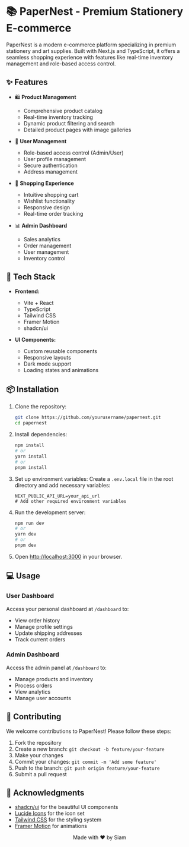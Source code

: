 # 📚 PaperNest - Premium Stationery E-commerce

PaperNest is a modern e-commerce platform specializing in premium stationery and art supplies. Built with Next.js and TypeScript, it offers a seamless shopping experience with features like real-time inventory management and role-based access control.

## ✨ Features

- 🛍️ **Product Management**
  - Comprehensive product catalog
  - Real-time inventory tracking
  - Dynamic product filtering and search
  - Detailed product pages with image galleries

- 👤 **User Management**
  - Role-based access control (Admin/User)
  - User profile management
  - Secure authentication
  - Address management

- 🛒 **Shopping Experience**
  - Intuitive shopping cart
  - Wishlist functionality
  - Responsive design
  - Real-time order tracking

- 📊 **Admin Dashboard**
  - Sales analytics
  - Order management
  - User management
  - Inventory control

## 🚀 Tech Stack

- **Frontend:**
  - Vite + React
  - TypeScript
  - Tailwind CSS
  - Framer Motion
  - shadcn/ui

- **UI Components:**
  - Custom reusable components
  - Responsive layouts
  - Dark mode support
  - Loading states and animations

## 📦 Installation

1. Clone the repository:
   ```bash
   git clone https://github.com/yourusername/papernest.git
   cd papernest
   ```

2. Install dependencies:
   ```bash
   npm install
   # or
   yarn install
   # or
   pnpm install
   ```

3. Set up environment variables:
   Create a `.env.local` file in the root directory and add necessary variables:
   ```env
   NEXT_PUBLIC_API_URL=your_api_url
   # Add other required environment variables
   ```

4. Run the development server:
   ```bash
   npm run dev
   # or
   yarn dev
   # or
   pnpm dev
   ```

5. Open [http://localhost:3000](http://localhost:3000) in your browser.

## 💻 Usage

### User Dashboard

Access your personal dashboard at `/dashboard` to:
- View order history
- Manage profile settings
- Update shipping addresses
- Track current orders

### Admin Dashboard

Access the admin panel at `/dashboard` to:
- Manage products and inventory
- Process orders
- View analytics
- Manage user accounts

## 🤝 Contributing

We welcome contributions to PaperNest! Please follow these steps:

1. Fork the repository
2. Create a new branch: `git checkout -b feature/your-feature`
3. Make your changes
4. Commit your changes: `git commit -m 'Add some feature'`
5. Push to the branch: `git push origin feature/your-feature`
6. Submit a pull request


## 🙏 Acknowledgments

- [shadcn/ui](https://ui.shadcn.com) for the beautiful UI components
- [Lucide Icons](https://lucide.dev) for the icon set
- [Tailwind CSS](https://tailwindcss.com) for the styling system
- [Framer Motion](https://www.framer.com/motion/) for animations



<p align="center">Made with ❤️ by Siam</p>
